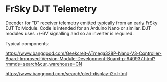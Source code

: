 # FrSky DJT Telemetry
Decoder for "D" receiver telemetry emitted typically from an early FrSky DJT Tx Module. Code is intended for an Arduino Nano or similar. DJT modules uses +/-6V signalling and so an inverter is required.

Typical components:

https://www.banggood.com/Geekcreit-ATmega328P-Nano-V3-Controller-Board-Improved-Version-Module-Development-Board-p-940937.html?rmmds=search&cur_warehouse=CN

https://www.banggood.com/search/oled-display-i2c.html


